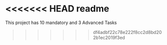 <<<<<<< HEAD
readme
=======
This project has 10 mandatory and 3 Advanced Tasks
>>>>>>> df4adbf22c78e222f8cc2d8bd202b1ec2019f3ed
